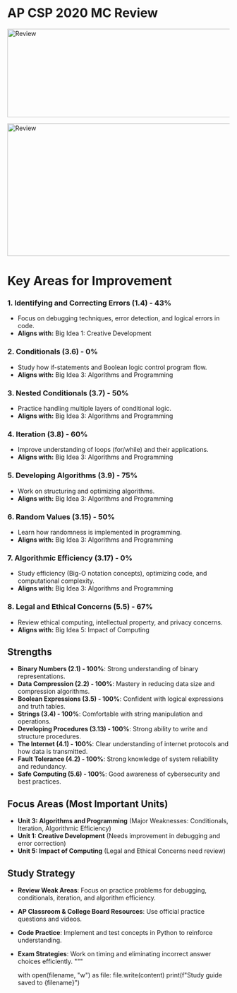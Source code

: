 # AP CSP 2020 MC Review

<img src="{{site.baseurl}}/images/score.png" alt="Review"
    width="1100"
    height="200" />  

<img src="{{site.baseurl}}/images/bigidea.png" alt="Review"
    width="1000"
    height="300" />  


# Key Areas for Improvement

### 1. Identifying and Correcting Errors (1.4) - 43%
- Focus on debugging techniques, error detection, and logical errors in code.
- **Aligns with:** Big Idea 1: Creative Development

### 2. Conditionals (3.6) - 0%
- Study how if-statements and Boolean logic control program flow.
- **Aligns with:** Big Idea 3: Algorithms and Programming

### 3. Nested Conditionals (3.7) - 50%
- Practice handling multiple layers of conditional logic.
- **Aligns with:** Big Idea 3: Algorithms and Programming

### 4. Iteration (3.8) - 60%
- Improve understanding of loops (for/while) and their applications.
- **Aligns with:** Big Idea 3: Algorithms and Programming

### 5. Developing Algorithms (3.9) - 75%
- Work on structuring and optimizing algorithms.
- **Aligns with:** Big Idea 3: Algorithms and Programming

### 6. Random Values (3.15) - 50%
- Learn how randomness is implemented in programming.
- **Aligns with:** Big Idea 3: Algorithms and Programming

### 7. Algorithmic Efficiency (3.17) - 0%
- Study efficiency (Big-O notation concepts), optimizing code, and computational complexity.
- **Aligns with:** Big Idea 3: Algorithms and Programming

### 8. Legal and Ethical Concerns (5.5) - 67%
- Review ethical computing, intellectual property, and privacy concerns.
- **Aligns with:** Big Idea 5: Impact of Computing

## Strengths
- **Binary Numbers (2.1) - 100%**: Strong understanding of binary representations.
- **Data Compression (2.2) - 100%**: Mastery in reducing data size and compression algorithms.
- **Boolean Expressions (3.5) - 100%**: Confident with logical expressions and truth tables.
- **Strings (3.4) - 100%**: Comfortable with string manipulation and operations.
- **Developing Procedures (3.13) - 100%**: Strong ability to write and structure procedures.
- **The Internet (4.1) - 100%**: Clear understanding of internet protocols and how data is transmitted.
- **Fault Tolerance (4.2) - 100%**: Strong knowledge of system reliability and redundancy.
- **Safe Computing (5.6) - 100%**: Good awareness of cybersecurity and best practices.

## Focus Areas (Most Important Units)
- **Unit 3: Algorithms and Programming** (Major Weaknesses: Conditionals, Iteration, Algorithmic Efficiency)
- **Unit 1: Creative Development** (Needs improvement in debugging and error correction)
- **Unit 5: Impact of Computing** (Legal and Ethical Concerns need review)

## Study Strategy
- **Review Weak Areas**: Focus on practice problems for debugging, conditionals, iteration, and algorithm efficiency.
- **AP Classroom & College Board Resources**: Use official practice questions and videos.
- **Code Practice**: Implement and test concepts in Python to reinforce understanding.
- **Exam Strategies**: Work on timing and eliminating incorrect answer choices efficiently.
    """
    
    with open(filename, "w") as file:
        file.write(content)
    print(f"Study guide saved to {filename}")
